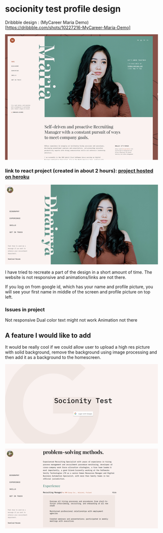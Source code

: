 # socionity test profile design

Dribbble design : (MyCareer Maria Demo)[https://dribbble.com/shots/10227216-MyCareer-Maria-Demo]

![design](https://github.com/AlwaysHungrie/socionity-test/blob/master/pictures/Screenshot%20from%202020-07-19%2021-21-04.png)

### link to react project (created in about 2 hours): [project hosted on heroku](https://socionity-test.herokuapp.com)

![homepage](https://github.com/AlwaysHungrie/socionity-test/blob/master/pictures/Screenshot%20from%202020-07-19%2021-23-51.png)
  
I have tried to recreate a part of the design in a short amount of time. The website is not responsive and animations/links are not there. 

If you log on from google id, which has your name and profile picture, you will see your first name in middle of the screen and profile picture on top left.

### Issues in project
Not responsive
Dual color text might not work
Animation not there

## A feature I would like to add
It would be really cool if we could allow user to upload a high res picture with solid background, remove the background using image processing and then add it as a background to the homescreen.

![screenshots-1](https://github.com/AlwaysHungrie/socionity-test/blob/master/pictures/Screenshot%20from%202020-07-19%2021-23-21.png)

![screenshots-2](https://github.com/AlwaysHungrie/socionity-test/blob/master/pictures/Screenshot%20from%202020-07-19%2021-24-13.png)
